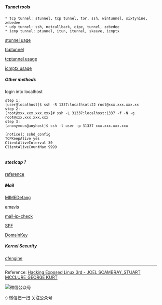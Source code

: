 <!--
author: os4uinfo
head: https://os4u.info/blog/img/sun.png
date: 2017-05-28
title: tunnel tools
tags: Security
images: https://os4u.info/blog/img/sun.png
category: Linux
status: publish
summary: Linux security
-->

##### Tunnel tools

```
* tcp tunnel: stunnel, tcp tunnel, tor, ssh, wintunnel, sixtynine, zebedee
* udp tunnel: ssh, netcallback, cipe, tunnel, zebedee
* icmp tunnel: ptunnel, itun, itunnel, skeeve, icmptx
```
[stunnel uage](https://www.stunnel.org/index.html)

[tcptunnel](http://www.vakuumverpackt.de/tcptunnel/)

[tcptunnel usage](http://t.cn/RLkzdBR)

[icmptx usage](http://thomer.com/icmptx/)

##### Other methods

login into localhost

```
step 1:
[user@localhost]$ ssh -R 1337:localhsot:22 root@xxx.xxx.xxx.xx
step 2:
[root@xxx.xxx.xxx.xxx]# ssh -L 31337:localhost:1337 -f -N -g root@xxx.xxx.xxx.xxx
step 3:
[anonymous@anyhost]$ ssh -l user -p 31337 xxx.xxx.xxx.xxx

[notice]: sshd_config
TCPKeepAlive yes
ClientAliveInterval 30
ClientAliveCountMax 9999


``` 

##### steelcap ?
[reference](http://www.educatedguesswork.org/2007/05/steelcape_and_f.html)


##### Mail 

[MIMEDefang](http://www.mimedefang.org/)

[amavis](http://amavis.sourceforge.net/)

[mail-ip-check](http://www.rbls.org)

[SPF](http://www.openspf.org/)

[DomainKey](http://www.dkim.org/)

##### Kernel Security

[cfengine](https://cfengine.com/)

-----
Reference: [Hacking Exposed Linux 3rd - JOEL SCAMBRAY_STUART MCCLURE_GEORGE KURT](http://www.cs.ucf.edu/~hlugo/cis4361/private/supplementals/Hacking%20Exposed%20Linux%203rd%20-%20JOEL%20SCAMBRAY_STUART%20MCCLURE_GEORGE%20KURT.pdf)



![微信公众号](https://www.os4u.info/wx.jpg) 

:) 微信扫一扫 关注公众号 